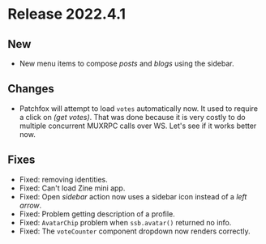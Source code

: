 # Release 2022.4.1

## New

* New menu items to compose _posts_ and _blogs_ using the sidebar.

## Changes

* Patchfox will attempt to load `votes` automatically now. It used to require a click on _(get votes)_. That was done because it is very costly to do multiple concurrent MUXRPC calls over WS. Let's see if it works better now.

## Fixes

* Fixed: removing identities.
* Fixed: Can't load Zine mini app.
* Fixed: Open _sidebar_ action now uses a sidebar icon instead of a _left arrow_.
* Fixed: Problem getting description of a profile.
* Fixed: `AvatarChip` problem when `ssb.avatar()` returned no info.
* Fixed: The `voteCounter` component dropdown now renders correctly.
